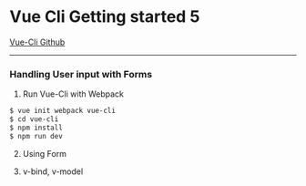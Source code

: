 # Vue Cli Getting started 5

[Vue-Cli Github](https://github.com/vuejs/vue-cli)

---
### Handling User input with Forms

1. Run Vue-Cli with Webpack
```bash
$ vue init webpack vue-cli
$ cd vue-cli
$ npm install
$ npm run dev
```

2. Using Form

3. v-bind, v-model